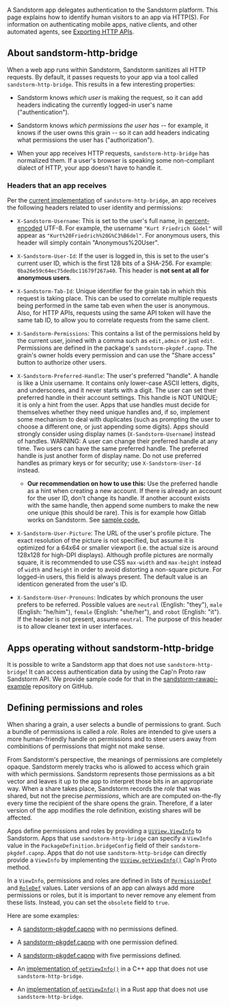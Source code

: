 A Sandstorm app delegates authentication to the Sandstorm
platform. This page explains how to identify human visitors to an app
via HTTP(S). For information on authenticating mobile apps, native
clients, and other automated agents, see [Exporting HTTP
APIs](http-apis.md).

## About sandstorm-http-bridge

When a web app runs within Sandstorm, Sandstorm sanitizes all HTTP
requests. By default, it passes requests to your app via a tool called
`sandstorm-http-bridge`. This results in a few interesting properties:

* Sandstorm knows *which user* is making the request, so it can add
  headers indicating the currently logged-in user's name
  ("authentication").

* Sandstorm knows *which permissions the user has* -- for example, it
  knows if the user owns this grain -- so it can add headers
  indicating what permissions the user has ("authorization").

* When your app receives HTTP requests, `sandstorm-http-bridge` has
  normalized them. If a user's browser is speaking some non-compliant
  dialect of HTTP, your app doesn't have to handle it.

### Headers that an app receives

Per the
[current implementation](https://github.com/sandstorm-io/sandstorm/blob/master/src/sandstorm/sandstorm-http-bridge.c%2B%2B)
of `sandstorm-http-bridge`, an app receives the following headers
related to user identity and permissions:

* `X-Sandstorm-Username`: This is set to the user's full name, in
  [percent-encoded](http://en.wikipedia.org/wiki/Percent-encoding)
  UTF-8. For example, the username `"Kurt Friedrich Gödel"` will
  appear as `"Kurt%20Friedrich%20G%C3%B6del"`.  For anonymous users,
  this header will simply contain "Anonymous%20User".

* `X-Sandstorm-User-Id`: If the user is logged in, this is set to the
  user's current user ID, which is the first 128 bits of a
  SHA-256. For example: `0ba26e59c64ec75dedbc11679f267a40`.  This
  header is **not sent at all for anonymous users**.

* `X-Sandstorm-Tab-Id`: Unique identifier for the grain tab in which
  this request is taking place. This can be used to correlate multiple
  requests being performed in the same tab even when the user is
  anonymous. Also, for HTTP APIs, requests using the same API token
  will have the same tab ID, to allow you to correlate requests from
  the same client.

* `X-Sandstorm-Permissions`: This contains a list of the permissions
  held by the current user, joined with a comma such as `edit,admin` or
  just `edit`. Permissions are defined in the package's
  `sandstorm-pkgdef.capnp`. The grain's owner holds every permission
  and can use the "Share access" button to authorize other users.

* `X-Sandstorm-Preferred-Handle`: The user's preferred "handle". A
  handle is like a Unix username. It contains only lower-case ASCII
  letters, digits, and underscores, and it never starts with a digit.
  The user can set their preferred handle in their account settings.
  This handle is NOT UNIQUE; it is only a hint from the user. Apps
  that use handles must decide for themselves whether they need
  unique handles and, if so, implement some mechanism to deal with
  duplicates (such as prompting the user to choose a different one,
  or just appending some digits). Apps should strongly consider
  using display names (`X-Sandstorm-Username`) instead of handles.
  WARNING: A user can change their preferred handle at any time.
  Two users can have the same preferred handle. The preferred handle
  is just another form of display name. Do not use preferred handles
  as primary keys or for security; use `X-Sandstorm-User-Id`
  instead.

    * **Our recommendation on how to use this:** Use the preferred handle as a hint when creating a
      new account. If there is already an account for the user ID, don't change its handle. If
      another account exists with the same handle, then append some numbers to make the new one
      unique (this should be rare). This is for example how Gitlab works on Sandstorm. See
      [sample code.](https://github.com/dwrensha/gitlabhq/blob/7f2b131c8e632b1a9c261e8ca1b6d46667b99d70/config/initializers/sandstorm_strategy.rb#L13-L21)

* `X-Sandstorm-User-Picture`: The URL of the user's profile picture.
  The exact resolution of the picture is not specified, but assume
  it is optimized for a 64x64 or smaller viewport (i.e. the actual
  size is around 128x128 for high-DPI displays). Although profile
  pictures are normally square, it is recommended to use CSS `max-width` and
  `max-height` instead of `width` and `height` in order to avoid
  distorting a non-square picture. For logged-in users, this field is
  always present. The default value is an identicon generated from the
  user's ID.

* `X-Sandstorm-User-Pronouns`: Indicates by which pronouns the user
  prefers to be referred. Possible values are `neutral` (English:
  "they"), `male` (English: "he/him"), `female` (English: "she/her"),
  and `robot` (English: "it"). If the header is not present, assume
  `neutral`. The purpose of this header is to allow cleaner text in
  user interfaces.

## Apps operating without sandstorm-http-bridge

It is possible to write a Sandstorm app that does not use
`sandstorm-http-bridge`! It can access authentication data by using
the Cap'n Proto raw Sandstorm API. We provide sample code for that in
the
[sandstorm-rawapi-example](https://github.com/sandstorm-io/sandstorm-rawapi-example)
repository on GitHub.


## Defining permissions and roles

When sharing a grain, a user selects a bundle of permissions to grant.
Such a bundle of permissions is called a *role*.
Roles are intended to give users a more human-friendly
handle on permissions and to steer users away from
combinitions of permissions that might not make sense.

From Sandstorm's perspective, the meanings of permissions are completely opaque.
Sandstorm merely tracks who is allowed to access which grain with which permissions.
Sandstorm represents those permissions as a bit vector and leaves it up to the app
to interpret those bits in an appropriate way.
When a share takes place, Sandstorm records the *role* that was shared, but not the
precise *permissions*, which are are computed on-the-fly every time the recipient
of the share opens the grain.
Therefore, if a later version of the app modifies the role definition,
existing shares will be affected.

Apps define permissions and roles by providing a
[`UiView.ViewInfo`](https://github.com/sandstorm-io/sandstorm/blob/v0.177/src/sandstorm/grain.capnp#L160-L265) to Sandstorm.
Apps that use `sandstorm-http-bridge`
can specify a `ViewInfo` value in the `PackageDefinition.bridgeConfig` field
of their `sandstorm-pkgdef.capnp`.
Apps that do not use `sandstorm-http-bridge`
can directly provide a `ViewInfo` by implementing the
[`UiView.getViewInfo()`](https://github.com/sandstorm-io/sandstorm/blob/v0.177/src/sandstorm/grain.capnp#L157) Cap'n Proto method.

In a `ViewInfo`, permissions and roles are defined in lists of
[`PermissionDef`](https://github.com/sandstorm-io/sandstorm/blob/v0.177/src/sandstorm/grain.capnp#L524-L545) and
[`RoleDef`](https://github.com/sandstorm-io/sandstorm/blob/v0.177/src/sandstorm/grain.capnp#L547-L579)
values. Later versions of an app can always add more permissions or
roles, but it is important to never remove any element from these lists.
Instead, you can set the `obsolete` field to `true`.

Here are some examples:

* A [sandstorm-pkgdef.capnp](https://github.com/kentonv/ssjekyll/blob/fd09dbdbd6644abe63c50060044b71556130c30d/sandstorm-pkgdef.capnp)
  with no permissions defined.

* A [sandstorm-pkgdef.capnp](https://github.com/jparyani/mediawiki-sandstorm/blob/8c7a7d10b6121cb5e94247f7ea27a46ebf8e84eb/sandstorm-pkgdef.capnp)
  with one permission defined.

* A [sandstorm-pkgdef.capnp](https://github.com/dwrensha/groovebasin/blob/c6a2cbda0b7a94971f9671a6b4955e1007470556/.sandstorm/sandstorm-pkgdef.capnp)
  with five permissions defined.

* An [implementation of `getViewInfo()`](https://github.com/sandstorm-io/sandstorm-rawapi-example/blob/e3f06c842dfde8d4eed6ac5b2c79fb7a5eaa33c3/server.c%2B%2B#L340-L361) in a C++ app that does not use `sandstorm-http-bridge`.

* An [implementation of `getViewInfo()`](https://github.com/dwrensha/sandstorm-rawapi-example-rust/blob/14f5273673ca6827045faeb191c1478bf3e19131/src/server.rs#L261-L290) in a Rust app that does not use `sandstorm-http-bridge`.